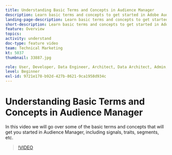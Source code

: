 ```yaml
---
title: Understanding Basic Terms and Concepts in Audience Manager
description: Learn basic terms and concepts to get started in Adobe Audience Manager – including signals, traits, segments, and more, with this support video.
landing-page-description: Learn basic terms and concepts to get started in Adobe Audience Manager – including signals, traits, segments, and more, with this support video.
short-description: Learn basic terms and concepts to get started in Adobe Audience Manager – including signals, traits, segments, and more, with this support video.
feature: Overview
topics: 
activity: understand
doc-type: feature video
team: Technical Marketing
kt: 5037
thumbnail: 33887.jpg

role: User, Developer, Data Engineer, Architect, Data Architect, Admin, Leader
level: Beginner
exl-id: 9721e178-b92d-427b-8621-9ca1958d934c
---
```

# Understanding Basic Terms and Concepts in Audience Manager

In this video we will go over some of the basic terms and concepts that will get you started in Audience Manager, including signals, traits, segments, etc.

>[!VIDEO](https://video.tv.adobe.com/v/33887/?quality=12)
